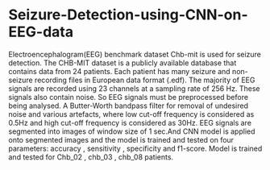 # Seizure-Detection-using-CNN-on-EEG-data
Electroencephalogram(EEG) benchmark dataset Chb-mit is used for seizure detection. The CHB-MIT  dataset is a publicly available database that contains data from 24 patients. Each patient has many seizure and non-seizure recording files in European data format (.edf). The majority of EEG signals are recorded using 23 channels at a sampling rate of 256 Hz. These signals also contain noise. So EEG signals must be preprocessed before being analysed. A Butter-Worth bandpass filter for removal of undesired noise and various artefacts, where low cut-off frequency is considered as 0.5Hz and high cut-off frequency is considered as 30Hz. EEG signals are segmented into images of window size of 1 sec.And CNN model is applied onto segmented images and the model is trained and tested on four parameters: accuracy , sensitivity , specificity and f1-score.
Model is trained and tested for Chb_02 , chb_03 , chb_08 patients.
